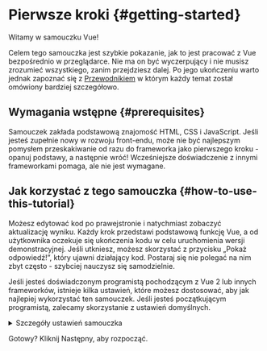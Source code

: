 # Pierwsze kroki {#getting-started}

Witamy w samouczku Vue!

Celem tego samouczka jest szybkie pokazanie, jak to jest pracować z Vue bezpośrednio w przeglądarce. Nie ma on być wyczerpujący i nie musisz zrozumieć wszystkiego, zanim przejdziesz dalej. Po jego ukończeniu warto jednak zapoznać się z <a target="_blank" href="/guide/introduction.html">Przewodnikiem</a> w którym każdy temat został omówiony bardziej szczegółowo.

## Wymagania wstępne {#prerequisites}

Samouczek zakłada podstawową znajomość HTML, CSS i JavaScript. Jeśli jesteś zupełnie nowy w rozwoju front-endu, może nie być najlepszym pomysłem przeskakiwanie od razu do frameworka jako pierwszego kroku - opanuj podstawy, a następnie wróć! Wcześniejsze doświadczenie z innymi frameworkami pomaga, ale nie jest wymagane.

## Jak korzystać z tego samouczka {#how-to-use-this-tutorial}

Możesz edytować kod <span class="wide">po prawej</span><span class="narrow">stronie</span> i natychmiast zobaczyć aktualizację wyniku. Każdy krok przedstawi podstawową funkcję Vue, a od użytkownika oczekuje się ukończenia kodu w celu uruchomienia wersji demonstracyjnej. Jeśli utkniesz, możesz skorzystać z przycisku „Pokaż odpowiedź!”, który ujawni działający kod. Postaraj się nie polegać na nim zbyt często - szybciej nauczysz się samodzielnie.

Jeśli jesteś doświadczonym programistą pochodzącym z Vue 2 lub innych frameworków, istnieje kilka ustawień, które możesz dostosować, aby jak najlepiej wykorzystać ten samouczek. Jeśli jesteś początkującym programistą, zalecamy skorzystanie z ustawień domyślnych.

<details>
<summary>Szczegóły ustawień samouczka</summary>

- Vue oferuje dwa style API: Options API i Composition API. Ten samouczek został zaprojektowany tak, aby działał dla obu - możesz wybrać preferowany styl za pomocą przełączników  **Preferencje API** u góry. <a target="_blank" href="/guide/introduction.html#api-styles">Dowiedz się więcej o stylach API.</a>.

- Możesz także przełączać się między trybem SFC lub HTML. Ten pierwszy pokaże przykłady kodu w formacie <a target="_blank" href="/guide/introduction.html#single-file-components">Single-File Component</a> (SFC), który jest używany przez większość programistów, gdy używają Vue z krokiem kompilacji. Tryb HTML pokazuje użycie bez kroku kompilacji.

<div class="html">

:::tip
Jeśli zamierzasz używać trybu HTML bez kroku kompilacji we własnych aplikacjach, upewnij się, że zmieniłeś import na:

```js
import { ... } from 'vue/dist/vue.esm-bundler.js'
```

wewnątrz skryptów lub skonfiguruj narzędzie kompilacji, aby odpowiednio rozwiązaywało `vue`. Przykładowa konfiguracja dla [Vite](https://vitejs.dev/):

```js
// vite.config.js
export default {
  resolve: {
    alias: {
      vue: 'vue/dist/vue.esm-bundler.js'
    }
  }
}
```

Więcej informacji można znaleźć w [sekcji przewodnika po narzędziach.](/guide/scaling-up/tooling.html#note-on-in-browser-template-compilation).
:::

</div>

</details>

Gotowy? Kliknij Następny, aby rozpocząć.
